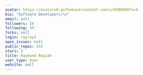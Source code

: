 ```yaml
---
avatar: https://avatars0.githubusercontent.com/u/9309600?v=4
bio: "Software Developer\r\n"
email: null
followers: 16
following: 39
forks: null
login: rayray1
open_issues: null
public_repos: 155
stars: 2
title: Raymond Rupiah
user_type: User
website: null
---
```

